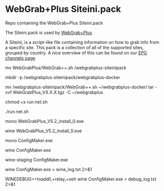 # WebGrab+Plus Siteini.pack
Repo containing the WebGrab+Plus Siteini.pack

The Siteini.pack is used by [WebGrab+Plus](http://webgrabplus.com/)

A Siteini, is a script-like file containing information on how to grab info from a specific site. This pack is a collection of all of the supported sites, grouped by country. A nice overview of this can be found on our [EPG channels page](http://webgrabplus.com/epg-channels)

mv WebGrabPlus/WebGrab++.sh /webgrabplus-siteinipack

mkdir -p /webgrabplus-siteinipack/webgrabplus-docker

mv /webgrabplus-siteinipack/WebGrab++.sh ~/webgrabplus-docker/
tar -xvf WebGrabPlus_VX.X.X.tgz -C ~/webgrabplus

chmod +x run.net.sh

./run.net.sh

mono WebGrabPlus_V5.2_install_0.exe

wine WebGrabPlus_V5.2_install_0.exe

mono ConfigMaker.exe

wine ConfigMaker.exe

wine-staging ConfigMaker.exe

wine ConfigMaker.exe > wine_log.txt 2>&1

WINEDEBUG=+loaddll,+relay,+seh wine ConfigMaker.exe > debug_log.txt 2>&1


